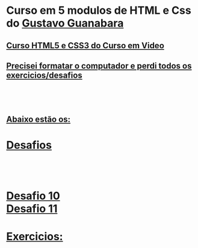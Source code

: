 # Curso em 5 modulos de HTML e Css do <a href="https://github.com/professorguanabara">Gustavo Guanabara
 <h2 color=Red> Curso HTML5 e CSS3 do Curso em Video <h2>
 <p> Precisei formatar o computador e perdi todos os exercicios/desafios <p>
<br>
<br>

 Abaixo estão os: <br>
<h1> Desafios <h1> <br>
 <p>
<a href="https://pedrosantosgithub.github.io/htmlcss/Desafios/Desafio%20010/" target="_blank">Desafio 10 <br>
<a href="https://pedrosantosgithub.github.io/htmlcss/Desafios/Desafio%20011/" target="_blank">Desafio 11<br>
 <p>

  
<h1> Exercicios: <h1> <br>
